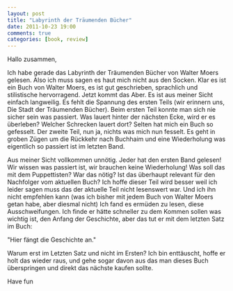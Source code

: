 ```yaml
---
layout: post
title: "Labyrinth der Träumenden Bücher"
date: 2011-10-23 19:00
comments: true
categories: [book, review]
---
```

Hallo zusammen,

Ich habe gerade das Labyrinth der Träumenden Bücher von Walter Moers gelesen. Also ich muss sagen es haut mich nicht aus den Socken.
Klar es ist ein Buch von Walter Moers, es ist gut geschrieben, sprachlich und stilistische hervorragend. Jetzt kommt das Aber. Es ist aus meiner Sicht einfach langweilig.
Es fehlt die Spannung des ersten Teils (wir erinnern uns, Die Stadt der Träumenden Bücher). Beim ersten Teil konnte man sich nie sicher sein was passiert. Was lauert hinter der nächsten Ecke,
wird er es überleben? Welcher Schrecken lauert dort? Selten hat mich ein Buch so gefesselt. Der zweite Teil, nun ja, nichts was mich nun fesselt. Es geht in groben Zügen um die Rückkehr nach Buchhaim
und eine Wiederholung was eigentlich so passiert ist im letzten Band.

Aus meiner Sicht vollkommen unnötig. Jeder hat den ersten Band gelesen! Wir wissen was passiert ist, wir brauchen keine Wiederholung! Was soll das mit dem Puppettisten? War das nötig? Ist das überhaupt relevant für den Nachfolger vom aktuellen Buch?
Ich hoffe dieser Teil wird besser weil ich leider sagen muss das der aktuelle Teil nicht lesenswert war. Und ich ihn nicht empfehlen kann (was ich bisher mit jedem Buch von Walter Moers getan habe, aber diesmal nicht) Ich fand es ermüden zu lesen, diese Ausschweifungen. Ich finde er hätte schneller zu dem Kommen sollen was wichtig ist,
den Anfang der Geschichte, aber das tut er mit dem letzten Satz im Buch:

"Hier fängt die Geschichte an."

Warum erst im Letzten Satz und nicht im Ersten? Ich bin enttäuscht, hoffe er holt das wieder raus, und gehe sogar davon aus das man dieses Buch überspringen und direkt das nächste kaufen sollte.

Have fun
